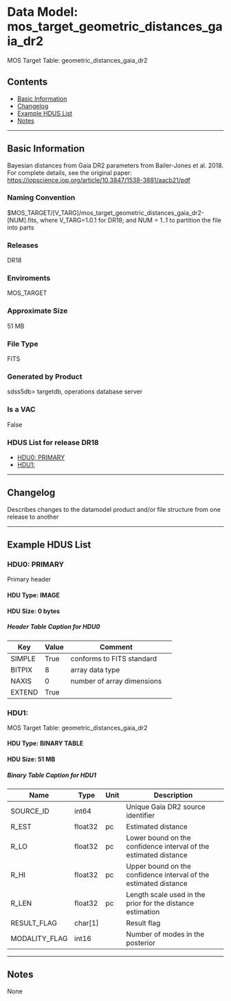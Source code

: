 # Data Model: mos_target_geometric_distances_gaia_dr2


MOS Target Table: geometric_distances_gaia_dr2


## Contents
- [Basic Information](#basic-information)
- [Changelog](#changelog)
- [Example HDUS List](#example-hdus-list)
- [Notes](#notes)

---

## Basic Information
Bayesian distances from Gaia DR2 parameters from Bailer-Jones et al. 2018. For complete details, see the original paper: https://iopscience.iop.org/article/10.3847/1538-3881/aacb21/pdf

### Naming Convention
$MOS_TARGET/[V_TARG]/mos_target_geometric_distances_gaia_dr2-[NUM].fits, where V_TARG=1.0.1 for DR18; and NUM = 1..1 to partition the file into parts

### Releases
DR18

### Enviroments
MOS_TARGET

### Approximate Size
51 MB

### File Type
FITS

### Generated by Product
sdss5db> targetdb, operations database server

### Is a VAC
False

### HDUS List for release DR18
  - [HDU0: PRIMARY](#hdu0-primary)
  - [HDU1: ](#hdu1)

---

## Changelog
Describes changes to the datamodel product and/or file structure from one release to another

---
## Example HDUS List

### HDU0: PRIMARY
Primary header

#### HDU Type: IMAGE
#### HDU Size:  0 bytes

##### Header Table Caption for HDU0
Key | Value | Comment | |
| --- | --- | --- | --- |
| SIMPLE | True | conforms to FITS standard |
| BITPIX | 8 | array data type |
| NAXIS | 0 | number of array dimensions |
| EXTEND | True |  |



### HDU1:
MOS Target Table: geometric_distances_gaia_dr2

#### HDU Type: BINARY TABLE
#### HDU Size:  51 MB


##### Binary Table Caption for HDU1
Name | Type | Unit | Description |
| --- | --- | --- | --- |
 | SOURCE_ID | int64 |  | Unique Gaia DR2 source identifier |
 | R_EST | float32 | pc | Estimated distance |
 | R_LO | float32 | pc | Lower bound on the confidence interval of the estimated distance |
 | R_HI | float32 | pc | Upper bound on the confidence interval of the estimated distance |
 | R_LEN | float32 | pc | Length scale used in the prior for the distance estimation |
 | RESULT_FLAG | char[1] |  | Result flag |
 | MODALITY_FLAG | int16 |  | Number of modes in the posterior |



---
## Notes
None
